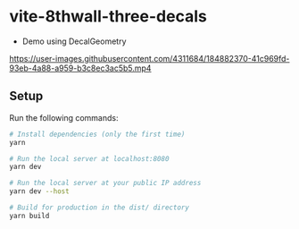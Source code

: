 # vite-8thwall-three-decals

- Demo using DecalGeometry



https://user-images.githubusercontent.com/4311684/184882370-41c969fd-93eb-4a88-a959-b3c8ec3ac5b5.mp4



## Setup

Run the following commands:

```bash
# Install dependencies (only the first time)
yarn

# Run the local server at localhost:8080
yarn dev

# Run the local server at your public IP address
yarn dev --host

# Build for production in the dist/ directory
yarn build
```
